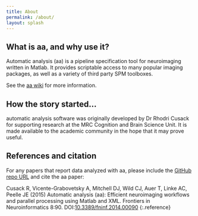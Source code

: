 ```yaml
---
title: About
permalink: /about/
layout: splash
---
```


## What is aa, and why use it? ##
Automatic analysis (aa) is a pipeline specification tool for neuroimaging written in Matlab. It provides scriptable access to many popular imaging packages, as well as a variety of third party SPM toolboxes.

See the [aa wiki](https://github.com/automaticanalysis/automaticanalysis/wiki) for more information.

## How the story started... ##
automatic analysis software was originally developed by Dr Rhodri Cusack for supporting research at the MRC Cognition and Brain Science Unit. It is made available to the academic community in the hope that it may prove useful.

## References and citation ##
For any papers that report data analyzed with aa, please include the [GitHub repo URL](https://github.com/automaticanalysis/automaticanalysis) and cite the aa paper:

Cusack R, Vicente-Grabovetsky A, Mitchell DJ, Wild CJ, Auer T, Linke AC, Peelle JE (2015) Automatic analysis (aa): Efficient neuroimaging workflows and parallel processing using Matlab and XML. Frontiers in Neuroinformatics 8:90. DOI:[10.3389/fninf.2014.00090](http://doi.org/10.3389/fninf.2014.00090)
{:.reference}

